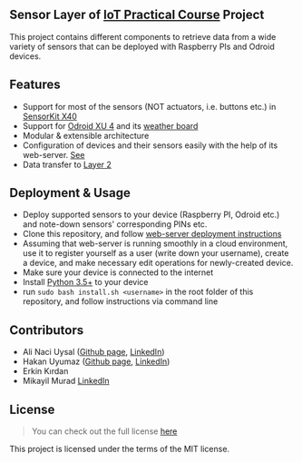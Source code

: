 ## Sensor Layer of [IoT Practical Course](http://www.caps.in.tum.de/en/teaching/ss18/practical-courses/internet-of-things-iot/) Project
This project contains different components to retrieve data from a wide variety of sensors that can be deployed with Raspberry PIs and Odroid devices. 

## Features
- Support for most of the sensors (NOT actuators, i.e. buttons etc.) in [SensorKit X40](http://sensorkit.en.joy-it.net/index.php?title=Main_Page)
- Support for [Odroid XU 4](https://www.odroid.co.uk/hardkernel-odroid-xu4) and its [weather board](http://www.hardkernel.com/main/products/prdt_info.php?g_code=G140264897696)
- Modular & extensible architecture
- Configuration of devices and their sensors easily with the help of its web-server. [See](https://gitlab.lrz.de/IoT-Practicum-Group/sensors/tree/master/iot-web-server)
- Data transfer to [Layer 2](https://gitlab.lrz.de/IoT-Practicum-Group/data_layer)

## Deployment & Usage

- Deploy supported sensors to your device (Raspberry PI, Odroid etc.) and note-down sensors' corresponding PINs etc.
- Clone this repository, and follow [web-server deployment instructions](https://github.com/UyumazHakan/Hardware-Abstraction-Platform/tree/master/iot-web-server)
- Assuming that web-server is running smoothly in a cloud environment, use it to register yourself as a user (write down your username), create a device, and make necessary edit operations for newly-created device.
- Make sure your device is connected to the internet
- Install [Python 3.5+](https://www.python.org/) to your device
- run `sudo bash install.sh <username>` in the root folder of this repository, and follow instructions via command line

## Contributors
- Ali Naci Uysal ([Github page](https://github.com/alinaciuysal), [LinkedIn](https://www.linkedin.com/in/ali-naci-uysal/))
- Hakan Uyumaz ([Github page](https://github.com/UyumazHakan), [LinkedIn](https://www.linkedin.com/in/uyumazhakan/))
- Erkin Kırdan
- Mikayil Murad [LinkedIn](https://www.linkedin.com/in/mikayilmurad/)

## License
>You can check out the full license [here](https://github.com/UyumazHakan/Hardware-Abstraction-Platform/blob/master/LICENSE)

This project is licensed under the terms of the MIT license.
